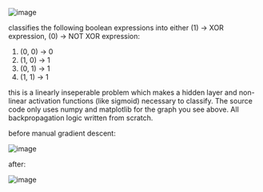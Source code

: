 ![image](https://github.com/user-attachments/assets/adeda2ec-8db0-4dc6-a33c-b74de5bdac7f)

classifies the following boolean expressions into either (1) -> XOR expression, (0) -> NOT XOR expression:
1) (0, 0) -> 0
2) (1, 0) -> 1
3) (0, 1) -> 1
4) (1, 1) -> 1

this is a linearly inseperable problem which makes a hidden layer and non-linear activation functions (like sigmoid) necessary to classify. The source code only uses numpy and matplotlib for the graph you see above. All backpropagation logic written from scratch.



before manual gradient descent:

![image](https://github.com/user-attachments/assets/590e11be-331c-43c9-aa23-e4ef236e9c80)



after:

![image](https://github.com/user-attachments/assets/488211cb-f3bb-4bb5-8619-87670aa3d080)
